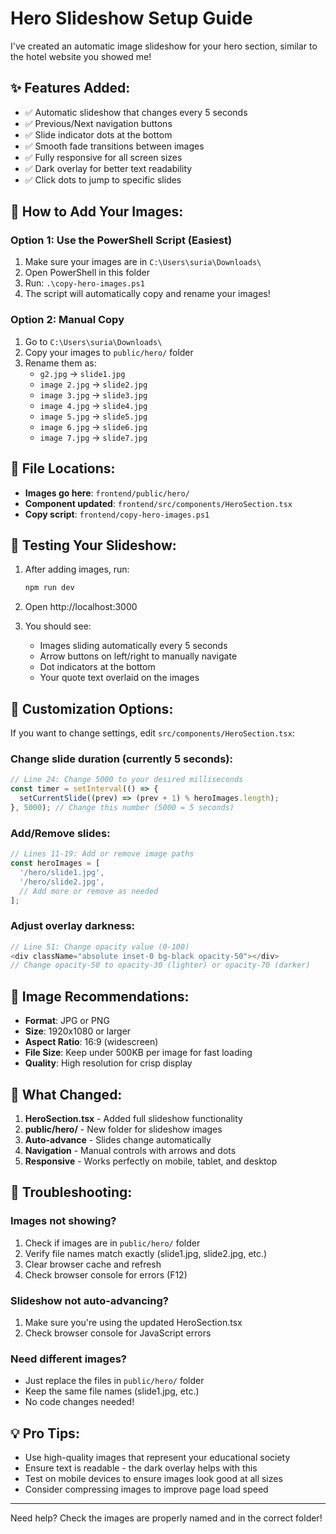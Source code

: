 # Hero Slideshow Setup Guide

I've created an automatic image slideshow for your hero section, similar to the hotel website you showed me!

## ✨ Features Added:
- ✅ Automatic slideshow that changes every 5 seconds
- ✅ Previous/Next navigation buttons
- ✅ Slide indicator dots at the bottom
- ✅ Smooth fade transitions between images
- ✅ Fully responsive for all screen sizes
- ✅ Dark overlay for better text readability
- ✅ Click dots to jump to specific slides

## 📁 How to Add Your Images:

### Option 1: Use the PowerShell Script (Easiest)
1. Make sure your images are in `C:\Users\suria\Downloads\`
2. Open PowerShell in this folder
3. Run: `.\copy-hero-images.ps1`
4. The script will automatically copy and rename your images!

### Option 2: Manual Copy
1. Go to `C:\Users\suria\Downloads\`
2. Copy your images to `public/hero/` folder
3. Rename them as:
   - `g2.jpg` → `slide1.jpg`
   - `image 2.jpg` → `slide2.jpg`
   - `image 3.jpg` → `slide3.jpg`
   - `image 4.jpg` → `slide4.jpg`
   - `image 5.jpg` → `slide5.jpg`
   - `image 6.jpg` → `slide6.jpg`
   - `image 7.jpg` → `slide7.jpg`

## 🎯 File Locations:
- **Images go here**: `frontend/public/hero/`
- **Component updated**: `frontend/src/components/HeroSection.tsx`
- **Copy script**: `frontend/copy-hero-images.ps1`

## 🚀 Testing Your Slideshow:

1. After adding images, run:
   ```bash
   npm run dev
   ```

2. Open http://localhost:3000

3. You should see:
   - Images sliding automatically every 5 seconds
   - Arrow buttons on left/right to manually navigate
   - Dot indicators at the bottom
   - Your quote text overlaid on the images

## 🔧 Customization Options:

If you want to change settings, edit `src/components/HeroSection.tsx`:

### Change slide duration (currently 5 seconds):
```typescript
// Line 24: Change 5000 to your desired milliseconds
const timer = setInterval(() => {
  setCurrentSlide((prev) => (prev + 1) % heroImages.length);
}, 5000); // Change this number (5000 = 5 seconds)
```

### Add/Remove slides:
```typescript
// Lines 11-19: Add or remove image paths
const heroImages = [
  '/hero/slide1.jpg',
  '/hero/slide2.jpg',
  // Add more or remove as needed
];
```

### Adjust overlay darkness:
```typescript
// Line 51: Change opacity value (0-100)
<div className="absolute inset-0 bg-black opacity-50"></div>
// Change opacity-50 to opacity-30 (lighter) or opacity-70 (darker)
```

## 📸 Image Recommendations:
- **Format**: JPG or PNG
- **Size**: 1920x1080 or larger
- **Aspect Ratio**: 16:9 (widescreen)
- **File Size**: Keep under 500KB per image for fast loading
- **Quality**: High resolution for crisp display

## 🎨 What Changed:
1. **HeroSection.tsx** - Added full slideshow functionality
2. **public/hero/** - New folder for slideshow images
3. **Auto-advance** - Slides change automatically
4. **Navigation** - Manual controls with arrows and dots
5. **Responsive** - Works perfectly on mobile, tablet, and desktop

## 🐛 Troubleshooting:

### Images not showing?
1. Check if images are in `public/hero/` folder
2. Verify file names match exactly (slide1.jpg, slide2.jpg, etc.)
3. Clear browser cache and refresh
4. Check browser console for errors (F12)

### Slideshow not auto-advancing?
1. Make sure you're using the updated HeroSection.tsx
2. Check browser console for JavaScript errors

### Need different images?
- Just replace the files in `public/hero/` folder
- Keep the same file names (slide1.jpg, etc.)
- No code changes needed!

## 💡 Pro Tips:
- Use high-quality images that represent your educational society
- Ensure text is readable - the dark overlay helps with this
- Test on mobile devices to ensure images look good at all sizes
- Consider compressing images to improve page load speed

---

Need help? Check the images are properly named and in the correct folder!
